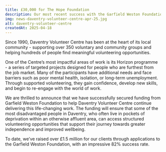 ```yaml
---
title: £30,000 for The Hope Foundation
description: Our most recent success with the Garfield Weston Foundation will provide support and volunteering opportunities to people with extra support needs across the West Northamptonshire’s district of Daventry.
img: news-daventry-volunteer-centre-apr-25.jpg
alt: daventry-volunteer-centre
createdAt: 2025-04-18
---
```

Since 1990, Daventry Volunteer Centre has been at the heart of its local community - supporting over 350 voluntary and community groups and helping hundreds of people find meaningful volunteering opportunities.

One of the Centre’s most impactful areas of work is its Horizon programme - a series of targeted projects designed for people who are furthest from the job market. Many of the participants have additional needs and face barriers such as poor mental health, isolation, or long-term unemployment. Through supported volunteering, they gain confidence, develop new skills, and begin to re-engage with the world of work.

We are thrilled to announce that we have successfully secured funding from Garfield Weston Foundation to help Daventry Volunteer Centre continue delivering this life-changing work. The funding will ensure that some of the most disadvantaged people in Daventry, who often live in pockets of deprivation within an otherwise affluent area, can access structured volunteering opportunities that support their journey towards greater independence and improved wellbeing.

To date, we’ve raised over £1.5 million for our clients through applications to the Garfield Weston Foundation, with an impressive 82% success rate.
